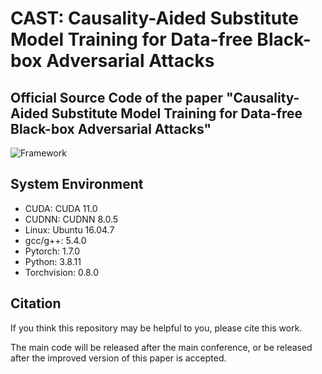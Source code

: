 # CAST: Causality-Aided Substitute Model Training for Data-free Black-box Adversarial Attacks
## **Official** Source Code of the paper "Causality-Aided Substitute Model Training for Data-free Black-box Adversarial Attacks"

![Framework](imgs/cast.jpg)

## System Environment

* CUDA: CUDA 11.0
* CUDNN: CUDNN 8.0.5
* Linux: Ubuntu 16.04.7
* gcc/g++: 5.4.0
* Pytorch: 1.7.0
* Python: 3.8.11
* Torchvision: 0.8.0

## Citation
If you think this repository may be helpful to you, please cite this work.

The main code will be released after the main conference, or be released after the improved version of this paper is accepted.